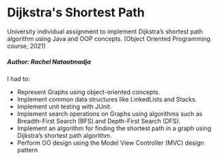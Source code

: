 # Dijkstra's Shortest Path
University individual assignment to implement Dijkstra’s shortest path algorithm using Java and OOP concepts. (Object Oriented Programming course, 2021)
##### Author: Rachel Nataatmadja

I had to:
- Represent Graphs using object-oriented concepts.
- Implement common data structures like LinkedLists and Stacks.
- Implement unit testing with JUnit.
- Implement search operations on Graphs using algorithms such as Breadth-First Search (BFS) and Depth-First Search (DFS).
- Implement an algorithm for finding the shortest path in a graph using Dijkstra’s shortest path algorithm.
- Perform OO design using the Model View Controller (MVC) design pattern
